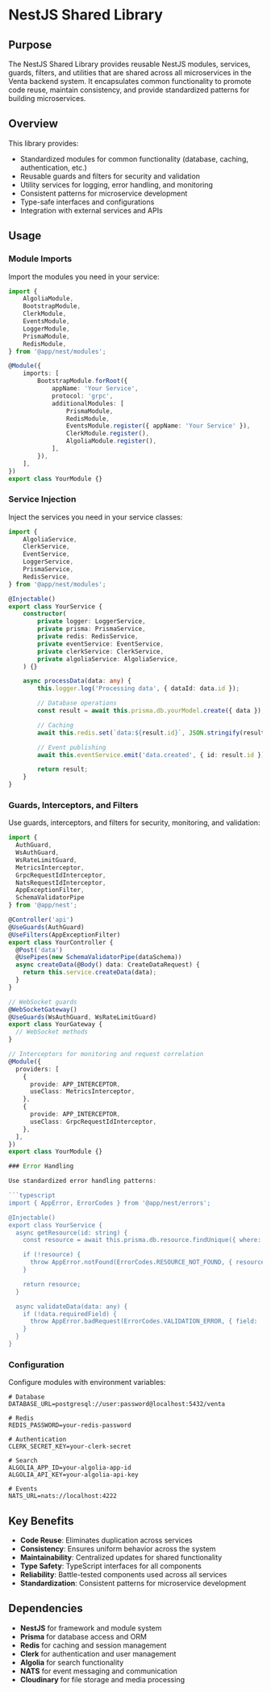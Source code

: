 # NestJS Shared Library

## Purpose

The NestJS Shared Library provides reusable NestJS modules, services, guards, filters, and utilities that are shared across all microservices in the Venta backend system. It encapsulates common functionality to promote code reuse, maintain consistency, and provide standardized patterns for building microservices.

## Overview

This library provides:

- Standardized modules for common functionality (database, caching, authentication, etc.)
- Reusable guards and filters for security and validation
- Utility services for logging, error handling, and monitoring
- Consistent patterns for microservice development
- Type-safe interfaces and configurations
- Integration with external services and APIs

## Usage

### Module Imports

Import the modules you need in your service:

```typescript
import {
	AlgoliaModule,
	BootstrapModule,
	ClerkModule,
	EventsModule,
	LoggerModule,
	PrismaModule,
	RedisModule,
} from '@app/nest/modules';

@Module({
	imports: [
		BootstrapModule.forRoot({
			appName: 'Your Service',
			protocol: 'grpc',
			additionalModules: [
				PrismaModule,
				RedisModule,
				EventsModule.register({ appName: 'Your Service' }),
				ClerkModule.register(),
				AlgoliaModule.register(),
			],
		}),
	],
})
export class YourModule {}
```

### Service Injection

Inject the services you need in your service classes:

```typescript
import {
	AlgoliaService,
	ClerkService,
	EventService,
	LoggerService,
	PrismaService,
	RedisService,
} from '@app/nest/modules';

@Injectable()
export class YourService {
	constructor(
		private logger: LoggerService,
		private prisma: PrismaService,
		private redis: RedisService,
		private eventService: EventService,
		private clerkService: ClerkService,
		private algoliaService: AlgoliaService,
	) {}

	async processData(data: any) {
		this.logger.log('Processing data', { dataId: data.id });

		// Database operations
		const result = await this.prisma.db.yourModel.create({ data });

		// Caching
		await this.redis.set(`data:${result.id}`, JSON.stringify(result));

		// Event publishing
		await this.eventService.emit('data.created', { id: result.id });

		return result;
	}
}
```

### Guards, Interceptors, and Filters

Use guards, interceptors, and filters for security, monitoring, and validation:

````typescript
import {
  AuthGuard,
  WsAuthGuard,
  WsRateLimitGuard,
  MetricsInterceptor,
  GrpcRequestIdInterceptor,
  NatsRequestIdInterceptor,
  AppExceptionFilter,
  SchemaValidatorPipe
} from '@app/nest';

@Controller('api')
@UseGuards(AuthGuard)
@UseFilters(AppExceptionFilter)
export class YourController {
  @Post('data')
  @UsePipes(new SchemaValidatorPipe(dataSchema))
  async createData(@Body() data: CreateDataRequest) {
    return this.service.createData(data);
  }
}

// WebSocket guards
@WebSocketGateway()
@UseGuards(WsAuthGuard, WsRateLimitGuard)
export class YourGateway {
  // WebSocket methods
}

// Interceptors for monitoring and request correlation
@Module({
  providers: [
    {
      provide: APP_INTERCEPTOR,
      useClass: MetricsInterceptor,
    },
    {
      provide: APP_INTERCEPTOR,
      useClass: GrpcRequestIdInterceptor,
    },
  ],
})
export class YourModule {}

### Error Handling

Use standardized error handling patterns:

```typescript
import { AppError, ErrorCodes } from '@app/nest/errors';

@Injectable()
export class YourService {
  async getResource(id: string) {
    const resource = await this.prisma.db.resource.findUnique({ where: { id } });

    if (!resource) {
      throw AppError.notFound(ErrorCodes.RESOURCE_NOT_FOUND, { resourceId: id });
    }

    return resource;
  }

  async validateData(data: any) {
    if (!data.requiredField) {
      throw AppError.badRequest(ErrorCodes.VALIDATION_ERROR, { field: 'requiredField' });
    }
  }
}
````

### Configuration

Configure modules with environment variables:

```env
# Database
DATABASE_URL=postgresql://user:password@localhost:5432/venta

# Redis
REDIS_PASSWORD=your-redis-password

# Authentication
CLERK_SECRET_KEY=your-clerk-secret

# Search
ALGOLIA_APP_ID=your-algolia-app-id
ALGOLIA_API_KEY=your-algolia-api-key

# Events
NATS_URL=nats://localhost:4222
```

## Key Benefits

- **Code Reuse**: Eliminates duplication across services
- **Consistency**: Ensures uniform behavior across the system
- **Maintainability**: Centralized updates for shared functionality
- **Type Safety**: TypeScript interfaces for all components
- **Reliability**: Battle-tested components used across all services
- **Standardization**: Consistent patterns for microservice development

## Dependencies

- **NestJS** for framework and module system
- **Prisma** for database access and ORM
- **Redis** for caching and session management
- **Clerk** for authentication and user management
- **Algolia** for search functionality
- **NATS** for event messaging and communication
- **Cloudinary** for file storage and media processing
